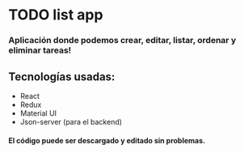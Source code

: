 # TODO list app

### Aplicación donde podemos crear, editar, listar, ordenar y eliminar tareas!

## Tecnologías usadas:

* React
* Redux
* Material UI
* Json-server (para el backend)

#### El código puede ser descargado y editado sin problemas.
